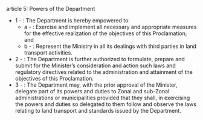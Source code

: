article 5: Powers of the Department 

<ul>
			<li>1 - : The Department is hereby empowered to: <ul>
						<li>a - : Exercise and implement all necessary and appropriate measures for the effective realization of the objectives of this Proclamation; and <ul>
						</ul></li>						<li>b - : Represent the Ministry in all its dealings with third parties in land transport activities. <ul>
						</ul></li>			</ul></li>			<li>2 - : The Department is further authorized to formulate, prepare and submit for the Minister’s consideration and action such laws and regulatory directives related to the administration and attainment of the objectives of this Proclamation. <ul>
			</ul></li>			<li>3 - : The Department may, with the prior approval of the Minister, delegate part of its powers and duties to Zonal and sub-Zonal administrations or municipalities provided that they shall, in exercising the powers and duties so delegated to them follow and observe the laws relating to land transport and standards issued by the Department.<ul>
			</ul></li></ul>